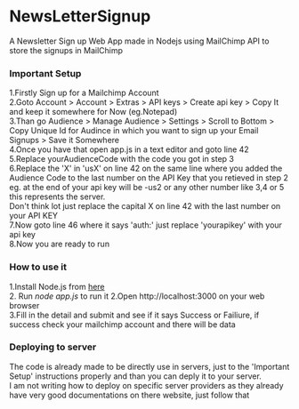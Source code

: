 # NewsLetterSignup
A Newsletter Sign up Web App made in Nodejs using MailChimp API to store the signups in MailChimp 


### Important Setup
1.Firstly Sign up for a Mailchimp Account <br/>
2.Goto Account > Account > Extras > API keys > Create api key > Copy It and keep it somewhere for Now (eg.Notepad)<br/>
3.Than go Audience > Manage Audience > Settings > Scroll to Bottom > Copy Unique Id for Audince in which you want to sign up your Email Signups > Save it Somewhere <br/>
4.Once you have that open app.js in a text editor and goto line 42 <br/>
5.Replace yourAudienceCode with the code you got in step 3<br/>
6.Replace the 'X' in 'usX' on line 42 on the same line where you added the Audience Code to the last number on the API Key that you retieved in step 2 <br/>
eg. at the end of your api key will be -us2 or any other number like 3,4 or 5 this represents the server. <br/>
Don't think lot just replace the capital X on line 42 with the last number on your API KEY <br/>
7.Now goto line 46 where it says 'auth:' just replace 'yourapikey' with your api key <br/>
8.Now you are ready to run <br/>

### How to use it 
1.Install Node.js from [here](https://nodejs.org/) <br/> 
2. Run *node app.js* to run it
2.Open http://localhost:3000 on your web browser <br/>
3.Fill in the detail and submit and see if it says Success or Failiure, if success check your mailchimp account and there will be data <br/> 


### Deploying to server
The code is already made to be directly use in servers, just to the 'Important Setup' instructions properly and than you can deply it to your server.<br/>
I am not writing how to deploy on specific server providers as they already have very good documentations on there website, just follow that <br/>
